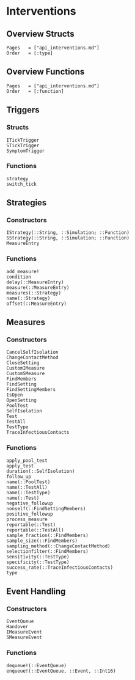 # Interventions

## Overview Structs
```@index
Pages   = ["api_interventions.md"]
Order   = [:type]
```
## Overview Functions
```@index
Pages   = ["api_interventions.md"]
Order   = [:function]
```

## Triggers

### Structs

```@docs
ITickTrigger
STickTrigger
SymptomTrigger
```

### Functions

```@docs
strategy
switch_tick
```


## Strategies

### Constructors

```@docs
IStrategy(::String, ::Simulation; ::Function)
SStrategy(::String, ::Simulation; ::Function)
MeasureEntry
```


### Functions

```@docs
add_measure!
condition
delay(::MeasureEntry)
measure(::MeasureEntry)
measures(::Strategy)
name(::Strategy)
offset(::MeasureEntry)
```


## Measures

### Constructors

```@docs
CancelSelfIsolation
ChangeContactMethod
CloseSetting
CustomIMeasure
CustomSMeasure
FindMembers
FindSetting
FindSettingMembers
IsOpen
OpenSetting
PoolTest
SelfIsolation
Test
TestAll
TestType
TraceInfectiousContacts
```

### Functions

```@docs
apply_pool_test
apply_test
duration(::SelfIsolation)
follow_up
name(::PoolTest)
name(::TestAll)
name(::TestType)
name(::Test)
negative_followup
nonself(::FindSettingMembers)
positive_followup
process_measure
reportable(::Test)
reportable(::TestAll)
sample_fraction(::FindMembers)
sample_size(::FindMembers)
sampling_method(::ChangeContactMethod)
selectionfilter(::FindMembers)
sensitivity(::TestType)
specificity(::TestType)
success_rate(::TraceInfectiousContacts)
type
```


## Event Handling

### Constructors

```@docs
EventQueue
Handover
IMeasureEvent
SMeasureEvent
```

### Functions

```@docs
dequeue!(::EventQueue)
enqueue!(::EventQueue, ::Event, ::Int16)
```
